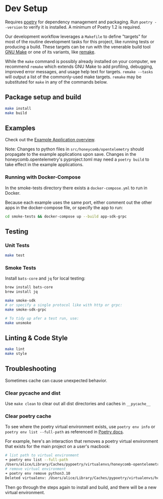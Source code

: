 # Dev Setup

Requires [poetry](https://python-poetry.org/docs/) for dependency management and packaging.
Run `poetry --version` to verify it is installed. A minimum of Poetry 1.2 is required.

Our development workflow leverages a `Makefile` to define "targets" for most of the routine development tasks for this project, like running tests or producing a build.
These targets can be run with the venerable build tool [GNU Make](https://www.gnu.org/software/make/) or one of its variants, like [remake](https://remake.readthedocs.io/en/latest/).

While the `make` command is possibly already installed on your computer, we recommend `remake` which extends GNU Make to add profiling, debugging, improved error messages, and usage help text for targets.
`remake --tasks` will output a list of the commonly-used make targets.
`remake` may be substituted for `make` in any of the commands below.

## Package setup and build

```bash
make install
make build
```

## Examples
Check out the [Example Application overview](/examples/README.md). 

Note: Changes to python files in `src/honeycomb/opentelemetry` should propagate to the example applications upon save. Changes in the honeycomb.opentelemetry's pyproject.toml may need a `poetry build` to take effect in the example applications.

### Running with Docker-Compose

In the smoke-tests directory there exists a `docker-compose.yml` to run in Docker.

Because each example uses the same port, either comment out the other apps in the docker-compose file, or specify the app to run:

```bash
cd smoke-tests && docker-compose up --build app-sdk-grpc
```

## Testing

### Unit Tests

```bash
make test
```

### Smoke Tests

Install `bats-core` and `jq` for local testing:

```bash
brew install bats-core
brew install jq
```

```bash
make smoke-sdk
# or specify a single protocol like with http or grpc:
make smoke-sdk-grpc

# To tidy up afer a test run, use:
make unsmoke
```

## Linting & Code Style

```bash
make lint
make style
```

## Troubleshooting

Sometimes cache can cause unexpected behavior.

### Clear pycache and dist

Use `make clean` to clear out all dist directories and caches in `__pycache__`

### Clear poetry cache

To see where the poetry virtual environment exists, use `poetry env info` or `poetry env list --full-path` as referenced in [Poetry docs](https://python-poetry.org/docs/managing-environments/).

For example, here's an interaction that removes a poetry virtual environment that exists for the main project on a user's macbook:

```bash
# list path to virtual environment
➜ poetry env list --full-path
/Users/alice/Library/Caches/pypoetry/virtualenvs/honeycomb-opentelemetry-p9yAYVmc-py3.10 (Activated)
# remove virtual environment
➜ poetry env remove python3.10
Deleted virtualenv: /Users/alice/Library/Caches/pypoetry/virtualenvs/honeycomb-opentelemetry-p9yAYVmc-py3.10
```

Then go through the steps again to install and build, and there will be a new virtual environment.
